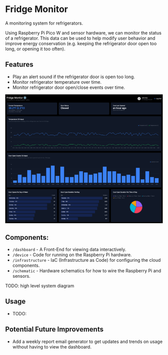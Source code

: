 # Fridge Monitor

A monitoring system for refrigerators.

Using Raspberry Pi Pico W and sensor hardware, we can monitor the status of a refrigerator. This data can be used to help modify user behavior and improve energy conservation (e.g. keeping the refrigerator door open too long, or opening it too often).

## Features
- Play an alert sound if the refrigerator door is open too long.
- Monitor refrigerator temperature over time.
- Monitor refrigerator door open/close events over time.

![dashboard.png](images%2Fdashboard.png)

## Components:
- `/dashboard` - A Front-End for viewing data interactively.
- `/device` - Code for running on the Raspberry Pi hardware.
- `/infrastructure` - IaC (Infrastructure as Code) for configuring the cloud components.
- `/schematic` - Hardware schematics for how to wire the Raspberry Pi and sensors.

TODO: high level system diagram

## Usage

- TODO:

## Potential Future Improvements

- Add a weekly report email generator to get updates and trends on usage without having to view the dashboard.
